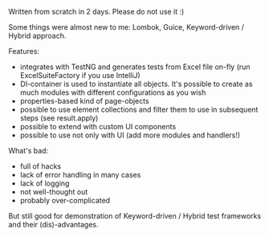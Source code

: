 Written from scratch in 2 days. Please do not use it :)


Some things were almost new to me: Lombok, Guice, Keyword-driven / Hybrid approach.

Features:

- integrates with TestNG and generates tests from Excel file on-fly (run ExcelSuiteFactory if you use IntelliJ)
- DI-container is used to instantiate all objects. It's possible to create as much modules with different configurations as you wish
- properties-based kind of page-objects
- possible to use element collections and filter them to use in subsequent steps (see result.apply) 
- possible to extend with custom UI components
- possible to use not only with UI (add more modules and handlers!)

What's bad:
- full of hacks
- lack of error handling in many cases
- lack of logging
- not well-thought out
- probably over-complicated

But still good for demonstration of Keyword-driven / Hybrid test frameworks and their (dis)-advantages.
